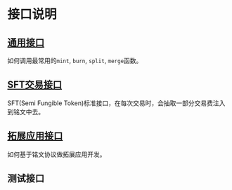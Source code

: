 # 接口说明


## [通用接口](./通用接口.md)
如何调用最常用的`mint`, `burn`, `split`, `merge`函数。

## [SFT交易接口](./SFT交易接口.md)
SFT(Semi Fungible Token)标准接口，在每次交易时，会抽取一部分交易费注入到铭文中去。

## [拓展应用接口](./拓展应用接口.md)
如何基于铭文协议做拓展应用开发。

## 测试接口